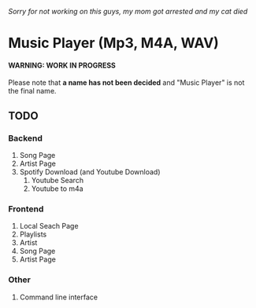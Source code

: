 *Sorry for not working on this guys, my mom got arrested and my cat died*

# Music Player (Mp3, M4A, WAV)<br/>
#### WARNING: WORK IN PROGRESS<br/>

Please note that **a name has not been decided** and "Music Player" is not the final name.<br/>

## TODO<br/>
### Backend<br/>
1. Song Page<br/>
2. Artist Page<br/>
3. Spotify Download (and Youtube Download)<br/>
	1. Youtube Search<br/>
	2. Youtube to m4a<br/>
### Frontend<br/>
1. Local Seach Page<br/>
2. Playlists<br/>
3. Artist<br/>
4. Song Page<br/>
4. Artist Page<br/>
### Other<br/>
1. Command line interface<br/>